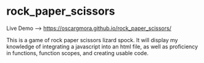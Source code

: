 # rock_paper_scissors

Live Demo --> https://oscargmora.github.io/rock_paper_scissors/

This is a game of rock paper scissors lizard spock. It will display my knowledge of integrating a javascript into an html file, as well as proficiency in functions, function scopes, and creating usable code.
